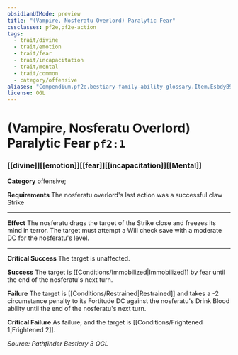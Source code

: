 ```yaml
---
obsidianUIMode: preview
title: "(Vampire, Nosferatu Overlord) Paralytic Fear"
cssclasses: pf2e,pf2e-action
tags:
  - trait/divine
  - trait/emotion
  - trait/fear
  - trait/incapacitation
  - trait/mental
  - trait/common
  - category/offensive
aliases: "Compendium.pf2e.bestiary-family-ability-glossary.Item.EsbdyB9DwvPvhCCC"
license: OGL
---
```

# (Vampire, Nosferatu Overlord) Paralytic Fear `pf2:1`

### [[divine]][[emotion]][[fear]][[incapacitation]][[Mental]]

**Category** offensive; 




**Requirements** The nosferatu overlord's last action was a successful claw Strike

* * *

**Effect** The nosferatu drags the target of the Strike close and freezes its mind in terror. The target must attempt a Will check save with a moderate DC for the nosferatu's level.

* * *

**Critical Success** The target is unaffected.

**Success** The target is [[Conditions/Immobilized|Immobilized]] by fear until the end of the nosferatu's next turn.

**Failure** The target is [[Conditions/Restrained|Restrained]] and takes a -2 circumstance penalty to its Fortitude DC against the nosferatu's Drink Blood ability until the end of the nosferatu's next turn.

**Critical Failure** As failure, and the target is [[Conditions/Frightened 1|Frightened 2]].

*Source: Pathfinder Bestiary 3*
*OGL*